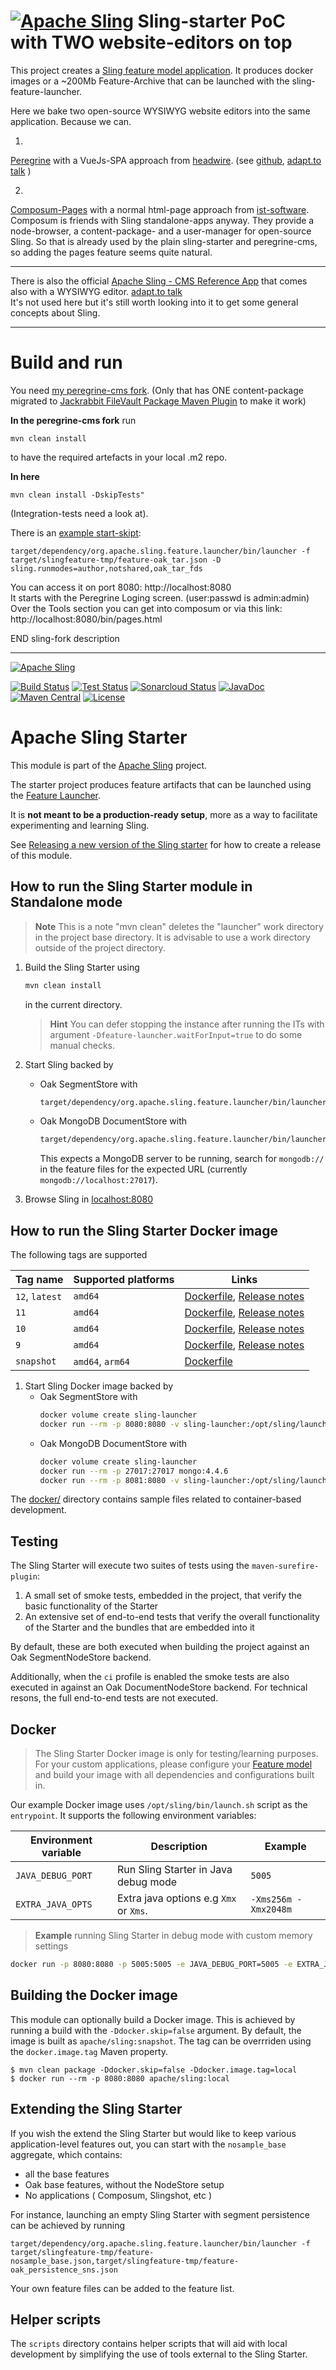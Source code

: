 [![Apache Sling](https://sling.apache.org/res/logos/sling.png)](https://sling.apache.org)
Sling-starter PoC with TWO website-editors on top
=====

This project creates a [Sling feature model application](https://github.com/apache/sling-org-apache-sling-feature/blob/master/readme.md).
It produces docker images or a ~200Mb Feature-Archive that can be launched with the sling-feature-launcher.  
  
Here we bake two open-source WYSIWYG website editors into the same application. Because we can.

1)  
[Peregrine](https://www.peregrine-cms.com) with a VueJs-SPA approach from [headwire](https://www.headwire.com).
(see [github](https://github.com/headwirecom/peregrine-cms), [adapt.to talk](https://adapt.to/2019/en/schedule/current-state-of-peregrine-cms.html) )  
   
2)  
[Composum-Pages](https://www.composum.com/home.html) with a normal html-page approach from [ist-software](https://www.ist-software.com).
Composum is friends with Sling standalone-apps anyway. They provide a node-browser, a content-package- and a user-manager for open-source Sling. 
So that is already used by the plain sling-starter and peregrine-cms, so adding the pages feature seems quite natural.

---
There is also the official [Apache Sling - CMS Reference App](https://github.com/apache/sling-org-apache-sling-app-cms) that comes also with a WYSIWYG editor. [adapt.to talk](https://adapt.to/2021/en/schedule/sling-cms-building-a-simple-cms-on-apache-sling.html)  
It's not used here but it's still worth looking into it to get some general concepts about Sling.

---


# Build and run
You need [my peregrine-cms fork](https://github.com/orx0815/peregrine-cms).
(Only that has ONE content-package migrated to [Jackrabbit FileVault Package Maven Plugin](https://jackrabbit.apache.org/filevault-package-maven-plugin/) to make it work)
  
**In the peregrine-cms fork** run

    mvn clean install
to have the required artefacts in your local .m2 repo.  

**In here**

    mvn clean install -DskipTests"
(Integration-tests need a look at).

There is an [example start-skipt](start.sh):

    target/dependency/org.apache.sling.feature.launcher/bin/launcher -f target/slingfeature-tmp/feature-oak_tar.json -D sling.runmodes=author,notshared,oak_tar_fds

You can access it on port 8080: http://localhost:8080  
It starts with the Peregrine Loging screen. (user:passwd is admin:admin)  
Over the Tools section you can get into composum or via this link:
http://localhost:8080/bin/pages.html
  
  
  
END sling-fork description  
  
---

[![Apache Sling](https://sling.apache.org/res/logos/sling.png)](https://sling.apache.org)

&#32;[![Build Status](https://ci-builds.apache.org/job/Sling/job/modules/job/sling-org-apache-sling-starter/job/master/badge/icon)](https://ci-builds.apache.org/job/Sling/job/modules/job/sling-org-apache-sling-starter/job/master/)&#32;[![Test Status](https://img.shields.io/jenkins/tests.svg?jobUrl=https://ci-builds.apache.org/job/Sling/job/modules/job/sling-org-apache-sling-starter/job/master/)](https://ci-builds.apache.org/job/Sling/job/modules/job/sling-org-apache-sling-starter/job/master/test/?width=800&height=600)&#32;[![Sonarcloud Status](https://sonarcloud.io/api/project_badges/measure?project=apache_sling-org-apache-sling-starter&metric=alert_status)](https://sonarcloud.io/dashboard?id=apache_sling-org-apache-sling-starter)&#32;[![JavaDoc](https://www.javadoc.io/badge/org.apache.sling/org.apache.sling.starter.svg)](https://www.javadoc.io/doc/org.apache.sling/org.apache.sling.starter)&#32;[![Maven Central](https://maven-badges.herokuapp.com/maven-central/org.apache.sling/org.apache.sling.starter/badge.svg)](https://search.maven.org/#search%7Cga%7C1%7Cg%3A%22org.apache.sling%22%20a%3A%22org.apache.sling.starter%22) [![License](https://img.shields.io/badge/License-Apache%202.0-blue.svg)](https://www.apache.org/licenses/LICENSE-2.0)

# Apache Sling Starter

This module is part of the [Apache Sling](https://sling.apache.org) project.

The starter project produces feature artifacts that can be launched using the
[Feature Launcher](https://github.com/apache/sling-org-apache-sling-feature-launcher).

It is **not meant to be a production-ready setup**, more as a way to facilitate experimenting and learning Sling. 

See [Releasing a new version of the Sling starter](https://cwiki.apache.org/confluence/display/SLING/Releasing+a+new+version+of+the+Sling+Starter) for how to create a release of this module.

## How to run the Sling Starter module in Standalone mode

> **Note**
> This is a note "mvn clean" deletes the "launcher" work directory in the project base
> directory. It is advisable to use a work directory outside of the project directory.

1. Build the Sling Starter using
   ```bash
   mvn clean install
   ```
   in the current directory.

   > **Hint** 
   > You can defer stopping the instance after running the ITs with argument `-Dfeature-launcher.waitForInput=true` to do some manual checks.

2. Start Sling backed by 
   - Oak SegmentStore with
     ```bash
     target/dependency/org.apache.sling.feature.launcher/bin/launcher -f target/slingfeature-tmp/feature-oak_tar.json
     ```
   - Oak MongoDB DocumentStore with
     ```bash
     target/dependency/org.apache.sling.feature.launcher/bin/launcher -f target/slingfeature-tmp/feature-oak_mongo.json
     ```
     This expects a MongoDB server to be running, search for `mongodb://` in the feature files for the expected URL (currently `mongodb://localhost:27017`).

3. Browse Sling in [localhost:8080](http://localhost:8080)

## How to run the Sling Starter Docker image

The following tags are supported

| Tag name       | Supported platforms | Links                                                                                                                                                                                     |
|----------------|---------------------|-------------------------------------------------------------------------------------------------------------------------------------------------------------------------------------------|
| `12`, `latest` | `amd64`             | [Dockerfile](https://github.com/apache/sling-org-apache-sling-starter/blob/org.apache.sling.starter-12/Dockerfile), [Release notes](https://sling.apache.org/news/sling-12-released.html) |
| `11`           | `amd64`             | [Dockerfile](https://github.com/apache/sling-org-apache-sling-starter-docker/blob/11/Dockerfile), [Release notes](https://sling.apache.org/news/sling-11-released.html)                   |
| `10`           | `amd64`             | [Dockerfile](https://github.com/apache/sling-org-apache-sling-starter-docker/blob/10/Dockerfile), [Release notes](https://sling.apache.org/news/sling-10-released.html)                   |
| `9`            | `amd64`             | [Dockerfile](https://github.com/apache/sling-org-apache-sling-starter-docker/blob/9/Dockerfile), [Release notes](https://sling.apache.org/news/sling-launchpad-9-released.html)           |
| `snapshot`     | `amd64`, `arm64`    | [Dockerfile](https://github.com/apache/sling-org-apache-sling-starter/blob/master/Dockerfile)                                                                                             |

1. Start Sling Docker image backed by 
   - Oak SegmentStore with
     ```bash
     docker volume create sling-launcher
     docker run --rm -p 8080:8080 -v sling-launcher:/opt/sling/launcher apache/sling:snapshot
     ```
   - Oak MongoDB DocumentStore with
     ```bash
     docker volume create sling-launcher
     docker run --rm -p 27017:27017 mongo:4.4.6
     docker run --rm -p 8081:8080 -v sling-launcher:/opt/sling/launcher apache/sling:snapshot oak_mongo
     ```

The [docker/](docker/) directory contains sample files related to container-based development.

## Testing

The Sling Starter will execute two suites of tests using the `maven-surefire-plugin`:

1. A small set of smoke tests, embedded in the project, that verify the basic functionality of the Starter
2. An extensive set of end-to-end tests that verify the overall functionality of the Starter and the bundles that are embedded into it

By default, these are both executed when building the project against an Oak SegmentNodeStore backend.

Additionally, when the `ci` profile is enabled the smoke tests are also executed in against an Oak DocumentNodeStore backend. For technical resons, the full end-to-end tests are not executed.


## Docker

> The Sling Starter Docker image is only for testing/learning purposes. For your custom applications, 
> please configure your [Feature model](https://github.com/apache/sling-org-apache-sling-feature) and 
> build your image with all dependencies and configurations built in.

Our example Docker image uses `/opt/sling/bin/launch.sh` script as the `entrypoint`. It supports the 
following environment variables:

| Environment variable | Description                            | Example              |
|----------------------|----------------------------------------|----------------------|
| `JAVA_DEBUG_PORT`    | Run Sling Starter in Java debug mode   | `5005`               |
| `EXTRA_JAVA_OPTS`    | Extra java options e.g `Xmx` or `Xms`. | `-Xms256m -Xmx2048m` |

> **Example**
> running Sling Starter in debug mode with custom memory settings

```bash
docker run -p 8080:8080 -p 5005:5005 -e JAVA_DEBUG_PORT=5005 -e EXTRA_JAVA_OPTS='-Xms256m -Xmx2048m' orx0815dockerhub/slingstuff:snapshot
```

## Building the Docker image

This module can optionally build a Docker image. This is achieved by running a build with the `-Ddocker.skip=false` argument. By default, the image is built as `apache/sling:snapshot`. The tag can be overrriden using the `docker.image.tag` Maven property.

```
$ mvn clean package -Ddocker.skip=false -Ddocker.image.tag=local
$ docker run --rm -p 8080:8080 apache/sling:local
```

## Extending the Sling Starter

If you wish the extend the Sling Starter but would like to keep various application-level features out, you can
start with the `nosample_base` aggregate, which contains:

- all the base features
- Oak base features, without the NodeStore setup
- No applications ( Composum, Slingshot, etc )

For instance, launching an empty Sling Starter with segment persistence can be achieved by running

    target/dependency/org.apache.sling.feature.launcher/bin/launcher -f target/slingfeature-tmp/feature-nosample_base.json,target/slingfeature-tmp/feature-oak_persistence_sns.json
    
Your own feature files can be added to the feature list.


## Helper scripts

The `scripts` directory contains helper scripts that will aid with local development by simplifying the use of tools external to the Sling Starter.
